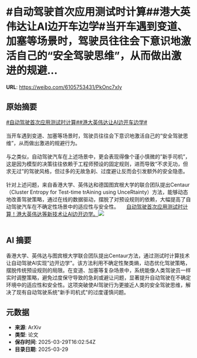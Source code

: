 # #自动驾驶首次应用测试时计算##港大英伟达让AI边开车边学#当开车遇到变道、加塞等场景时，驾驶员往往会下意识地激活自己的“安全驾驶思维”，从而做出激进的规避...

**URL**: https://weibo.com/6105753431/PkOnc7xIy

## 原始摘要

<a href="https://m.weibo.cn/search?containerid=231522type%3D1%26t%3D10%26q%3D%23%E8%87%AA%E5%8A%A8%E9%A9%BE%E9%A9%B6%E9%A6%96%E6%AC%A1%E5%BA%94%E7%94%A8%E6%B5%8B%E8%AF%95%E6%97%B6%E8%AE%A1%E7%AE%97%23&amp;extparam=%23%E8%87%AA%E5%8A%A8%E9%A9%BE%E9%A9%B6%E9%A6%96%E6%AC%A1%E5%BA%94%E7%94%A8%E6%B5%8B%E8%AF%95%E6%97%B6%E8%AE%A1%E7%AE%97%23" data-hide=""><span class="surl-text">#自动驾驶首次应用测试时计算#</span></a><a href="https://m.weibo.cn/search?containerid=231522type%3D1%26t%3D10%26q%3D%23%E6%B8%AF%E5%A4%A7%E8%8B%B1%E4%BC%9F%E8%BE%BE%E8%AE%A9AI%E8%BE%B9%E5%BC%80%E8%BD%A6%E8%BE%B9%E5%AD%A6%23&amp;extparam=%23%E6%B8%AF%E5%A4%A7%E8%8B%B1%E4%BC%9F%E8%BE%BE%E8%AE%A9AI%E8%BE%B9%E5%BC%80%E8%BD%A6%E8%BE%B9%E5%AD%A6%23" data-hide=""><span class="surl-text">#港大英伟达让AI边开车边学#</span></a><br><br>当开车遇到变道、加塞等场景时，驾驶员往往会下意识地激活自己的“安全驾驶思维”，从而做出激进的规避行为。<br><br>与之类似，自动驾驶汽车在上述场景中，更会表现得像个谨小慎微的”新手司机”，这是因为模型的决策往往依赖于工程师预设的固定规则，进而导致“不求无功，但求无过”的驾驶风格，但过多的无故急刹、过度避让反而会引发额外的安全隐患。<br><br>针对上述问题，来自香港大学、英伟达和德国图宾根大学的联合团队提出Centaur（Cluster&nbsp;Entropy for&nbsp;Test-time trAining using&nbsp;UnceRtainty）方法，能够动态地改善驾驶策略，通过在线的数据驱动，摆脱了对预设规则的依赖，大幅提高了自动驾驶汽车在不确定性场景中的适应性与安全性。 <a href="https://weibo.com/ttarticle/p/show?id=2309405149601983496425" data-hide=""><span class="url-icon"><img style="width: 1rem;height: 1rem" src="https://h5.sinaimg.cn/upload/2015/09/25/3/timeline_card_small_article_default.png" referrerpolicy="no-referrer"></span><span class="surl-text">自动驾驶首次应用测试时计算！港大英伟达等新技术让AI边开边学。</span></a><img style="" src="https://tvax3.sinaimg.cn/large/006Fd7o3ly1hzy0mss6mlj30n00cy0vi.jpg" referrerpolicy="no-referrer"><br><br>

## AI 摘要

香港大学、英伟达与图宾根大学联合团队提出Centaur方法，通过测试时计算技术让自动驾驶AI实现"边开边学"。该方法利用不确定性聚类熵，动态优化驾驶策略，摆脱传统预设规则的局限。在变道、加塞等复杂场景中，系统能像人类驾驶员一样实时调整策略，避免过度保守导致的急刹或避让问题，显著提升自动驾驶在不确定环境中的适应性和安全性。这项突破使AI驾驶行为更接近人类的安全驾驶思维，解决了现有自动驾驶系统"新手司机式"的过度谨慎问题。

## 元数据

- **来源**: ArXiv
- **类型**: 论文
- **保存时间**: 2025-03-29T16:02:54Z
- **目录日期**: 2025-03-29

